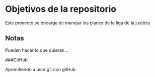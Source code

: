 # Objetivos de la repositorio

Este proyecto se encarga de manejar los planes de la liga de la justicia


## Notas
Pueden hacer lo que quieran...

###GitHub

Aprendiendo a usar git con gitHub
